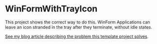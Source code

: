 # WinFormWithTrayIcon

This project shows the correct way to do this.  WinForm Applications can leave an icon stranded in the tray after they terminate, without idle states.

<a href="http://blog.bitsofgenius.com/?p=79" target="_blank">See my blog article describing the problem this template project solves</a>.
